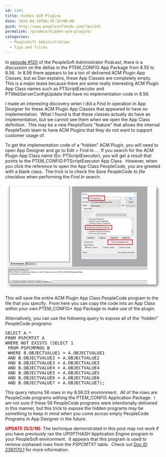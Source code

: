 ```yaml
---
id: 1341
title: Hidden ACM Plugins
date: 2018-04-10T06:36:32+00:00
guid: http://www.peoplesoftmods.com/?p=1341
permalink: /psadmin/hidden-acm-plugins/
categories:
  - PeopleSoft Administration
  - Tips and Tricks
---
```

In <a href="http://psadmin.io/2018/02/16/120-let-me-introduce-you-to-effdt/" target="_blank">episode #120</a> of the PeopleSoft Administrator Podcast, there is a discussion on the deltas in the PTEM_CONFIG App Package from 8.55 to 8.56.  In 8.56 there appears to be a ton of delivered ACM Plugin App Classes, but as Dan explains, these App Classes are completely empty.  This is a major tease because there are some really interesting ACM Plugin App Class names such as PTScriptExecutor and PTWebServerConfigUpdate that have no implementation code in 8.56.

<!--more-->

I made an interesting discovery when I did a _Find In_ operation in App Designer for these ACM Plugin App Classes that appeared to have no implementation.  What I found is that these classes actually do have an implementation, but we cannot see them when we open the App Class definition.  This may be a new PeopleTools “feature” that allows the internal PeopleTools team to have ACM Plugins that they do not want to support customer usage of.

To get the implementation code of a “hidden” ACM Plugin, you will need to open App Designer and go to Edit > Find In&#8230;.  If you search for the ACM Plugin App Class name (Ex: PTScriptExecutor), you will get a result that points to the PTEM_CONFIG:PTScriptExecutor App Class.  However, when you click the reference to open the App Class PeopleCode, you are greeted with a blank class.  The trick is to check the _Save PeopleCode to file_ checkbox when performing the _Find In_ search.

[<img src="/assets/images/2018/03/Find_In.png" alt="Find In..." />](/assets/images/2018/03/Find_In.png)

This will save the entire ACM Plugin App Class PeopleCode program to the file that you specify.  From here you can copy the code into an App Class within your own PTEM_CONFIG* App Package to make use of the plugin.

Alternatively, you can use the following query to expose all of the &#8220;hidden&#8221; PeopleCode programs:

<pre>SELECT A.*
FROM PSPCMTXT A
WHERE NOT EXISTS (SELECT 1
 FROM PSPCMPROG B
 WHERE B.OBJECTVALUE1 = A.OBJECTVALUE1
 AND B.OBJECTVALUE2 = A.OBJECTVALUE2
 AND B.OBJECTVALUE3 = A.OBJECTVALUE3
 AND B.OBJECTVALUE4 = A.OBJECTVALUE4
 AND B.OBJECTVALUE5 = A.OBJECTVALUE5
 AND B.OBJECTVALUE6 = A.OBJECTVALUE6
 AND B.OBJECTVALUE7 = A.OBJECTVALUE7);</pre>

This query returns 56 rows in my 8.56.03 environment.  All of the rows are PeopleCode programs withing the PTEM_CONFIG Application Package.  I am not sure if these 56 PeopleCode programs were intentionally delivered in this manner, but this trick to expose the hidden programs may be something to keep in mind when you come across empty PeopleCode Programs in App Designer in the future.

<span style="color: #ff0000;"><strong>UPDATE (5/2/18)</strong></span>: The technique demonstrated in this post may not work if you have previously ran the _UPGPTHASH_ Application Engine program in your PeopleSoft environment.  It appears that this program is used to remove orphaned rows from the _PSPCMTXT_ table.  Check out <a href="https://support.oracle.com/epmos/faces/DocumentDisplay?_afrLoop=267952209929499&id=2361170.1" target="_blank">Doc ID 2361170.1</a> for more information.
